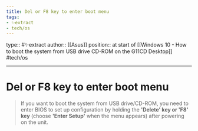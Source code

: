 ```yaml
---
title: Del or F8 key to enter boot menu
tags:
- ✨extract
- tech/os
---
```


type:: #✨extract
author:: [[Asus]]
position:: at start of [[Windows 10 - How to boot the system from USB drive CD-ROM on the G11CD Desktop]]
#tech/os 

---

# Del or F8 key to enter boot menu

> If you want to boot the system from USB drive/CD-ROM, you need to enter BIOS to set up configuration by holding the **'Delete' key or 'F8' key** (choose **'Enter Setup'** when the menu appears) after powering on the unit.
